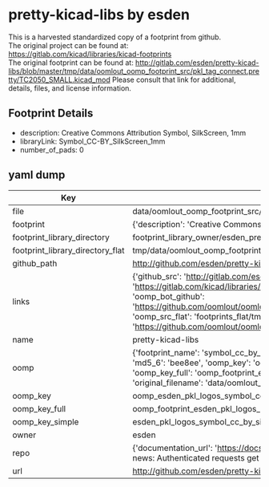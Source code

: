# pretty-kicad-libs by esden  
This is a harvested standardized copy of a footprint from github.  
The original project can be found at:  
https://gitlab.com/kicad/libraries/kicad-footprints  
The original footprint can be found at:
http://gitlab.com/esden/pretty-kicad-libs/blob/master/tmp/data/oomlout_oomp_footprint_src/pkl_tag_connect.pretty/TC2050_SMALL.kicad_mod
Please consult that link for additional, details, files, and license information.  
## Footprint Details
* description: Creative Commons Attribution Symbol, SilkScreen, 1mm  
* libraryLink: Symbol_CC-BY_SilkScreen_1mm  
* number_of_pads: 0  
## yaml dump  
| Key | Value |  
| --- | --- |  
| file | data/oomlout_oomp_footprint_src/pretty-kicad-libs/pkl_logos.pretty/Symbol_CC-BY_SilkScreen_1mm.kicad_mod |  
| footprint | {'description': 'Creative Commons Attribution Symbol, SilkScreen, 1mm', 'libraryLink': 'Symbol_CC-BY_SilkScreen_1mm', 'number_of_pads': 0} |  
| footprint_library_directory | footprint_library_owner/esden_pretty-kicad-libs |  
| footprint_library_directory_flat | tmp/data/oomlout_oomp_footprint_src/footprints_flat/esden_pkl_logos_symbol_cc_by_silkscreen_1mm/working |  
| github_path | http://github.com/esden/pretty-kicad-libs/blob/master/tmp/data/oomlout_oomp_footprint_src/pkl_logos.pretty/Symbol_CC-BY_SilkScreen_1mm.kicad_mod |  
| links | {'github_src': 'http://gitlab.com/esden/pretty-kicad-libs/blob/master/tmp/data/oomlout_oomp_footprint_src/pkl_tag_connect.pretty/TC2050_SMALL.kicad_mod', 'github_src_repo': 'https://gitlab.com/kicad/libraries/kicad-footprints', 'oomp_bot': 'tmp/data/oomlout_oomp_footprint_src/footprints/esden_pkl_logos_symbol_cc_by_silkscreen_1mm/working', 'oomp_bot_github': 'https://github.com/oomlout/oomlout_oomp_footprint_bot/tree/main/tmp/data/oomlout_oomp_footprint_src/footprints/esden_pkl_logos_symbol_cc_by_silkscreen_1mm/working', 'oomp_src_flat': 'footprints_flat/tmp/data/oomlout_oomp_footprint_src/footprints_flat/esden_pkl_logos_symbol_cc_by_silkscreen_1mm/working', 'oomp_src_flat_github': 'https://github.com/oomlout/oomlout_oomp_footprint_src/tree/main/tmp/data/oomlout_oomp_footprint_src/footprints_flat/esden_pkl_logos_symbol_cc_by_silkscreen_1mm/working'} |  
| name | pretty-kicad-libs |  
| oomp | {'footprint_name': 'symbol_cc_by_silkscreen_1mm', 'library_name': 'pkl_logos', 'md5': 'bee8ee89f8854733f0997206e1c4b271', 'md5_10': 'bee8ee89f8', 'md5_5': 'bee8e', 'md5_6': 'bee8ee', 'oomp_key': 'oomp_esden_pkl_logos_symbol_cc_by_silkscreen_1mm', 'oomp_key_extra': 'oomp_footprint_esden_pkl_logos_symbol_cc_by_silkscreen_1mm', 'oomp_key_full': 'oomp_footprint_esden_pkl_logos_symbol_cc_by_silkscreen_1mm_bee8ee', 'oomp_key_simple': 'esden_pkl_logos_symbol_cc_by_silkscreen_1mm', 'original_filename': 'data/oomlout_oomp_footprint_src/pretty-kicad-libs/pkl_logos.pretty/Symbol_CC-BY_SilkScreen_1mm.kicad_mod', 'owner_name': 'esden'} |  
| oomp_key | oomp_esden_pkl_logos_symbol_cc_by_silkscreen_1mm |  
| oomp_key_full | oomp_footprint_esden_pkl_logos_symbol_cc_by_silkscreen_1mm |  
| oomp_key_simple | esden_pkl_logos_symbol_cc_by_silkscreen_1mm |  
| owner | esden |  
| repo | {'documentation_url': 'https://docs.github.com/rest/overview/resources-in-the-rest-api#rate-limiting', 'message': "API rate limit exceeded for 84.66.142.224. (But here's the good news: Authenticated requests get a higher rate limit. Check out the documentation for more details.)"} |  
| url | http://github.com/esden/pretty-kicad-libs |  

